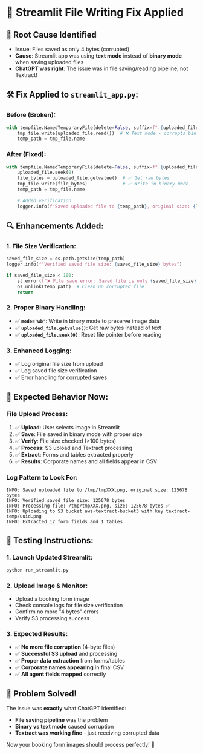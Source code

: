 # 🔧 Streamlit File Writing Fix Applied

## 🎯 **Root Cause Identified**
- **Issue**: Files saved as only 4 bytes (corrupted)
- **Cause**: Streamlit app was using **text mode** instead of **binary mode** when saving uploaded files
- **ChatGPT was right**: The issue was in file saving/reading pipeline, not Textract!

## 🛠️ **Fix Applied to `streamlit_app.py`:**

### **Before (Broken):**
```python
with tempfile.NamedTemporaryFile(delete=False, suffix=f".{uploaded_file.name.split('.')[-1]}") as tmp_file:
    tmp_file.write(uploaded_file.read())  # ❌ Text mode - corrupts binary data
    temp_path = tmp_file.name
```

### **After (Fixed):**
```python
with tempfile.NamedTemporaryFile(delete=False, suffix=f".{uploaded_file.name.split('.')[-1]}", mode='wb') as tmp_file:
    uploaded_file.seek(0)
    file_bytes = uploaded_file.getvalue()  # ✅ Get raw bytes
    tmp_file.write(file_bytes)             # ✅ Write in binary mode
    temp_path = tmp_file.name
    
    # Added verification
    logger.info(f"Saved uploaded file to {temp_path}, original size: {len(file_bytes)} bytes")
```

## 🔍 **Enhancements Added:**

### **1. File Size Verification:**
```python
saved_file_size = os.path.getsize(temp_path)
logger.info(f"Verified saved file size: {saved_file_size} bytes")

if saved_file_size < 100:
    st.error(f"❌ File save error: Saved file is only {saved_file_size} bytes (likely corrupted)")
    os.unlink(temp_path)  # Clean up corrupted file
    return
```

### **2. Proper Binary Handling:**
- ✅ **`mode='wb'`**: Write in binary mode to preserve image data
- ✅ **`uploaded_file.getvalue()`**: Get raw bytes instead of text
- ✅ **`uploaded_file.seek(0)`**: Reset file pointer before reading

### **3. Enhanced Logging:**
- ✅ Log original file size from upload
- ✅ Log saved file size verification
- ✅ Error handling for corrupted saves

## 🎯 **Expected Behavior Now:**

### **File Upload Process:**
1. ✅ **Upload**: User selects image in Streamlit
2. ✅ **Save**: File saved in binary mode with proper size
3. ✅ **Verify**: File size checked (>100 bytes)
4. ✅ **Process**: S3 upload and Textract processing
5. ✅ **Extract**: Forms and tables extracted properly
6. ✅ **Results**: Corporate names and all fields appear in CSV

### **Log Pattern to Look For:**
```
INFO: Saved uploaded file to /tmp/tmpXXX.png, original size: 125678 bytes
INFO: Verified saved file size: 125678 bytes
INFO: Processing file: /tmp/tmpXXX.png, size: 125678 bytes ✅
INFO: Uploading to S3 bucket aws-textract-bucket3 with key textract-temp/uuid.png
INFO: Extracted 12 form fields and 1 tables
```

## 🧪 **Testing Instructions:**

### **1. Launch Updated Streamlit:**
```bash
python run_streamlit.py
```

### **2. Upload Image & Monitor:**
- Upload a booking form image
- Check console logs for file size verification
- Confirm no more "4 bytes" errors
- Verify S3 processing success

### **3. Expected Results:**
- ✅ **No more file corruption** (4-byte files)
- ✅ **Successful S3 upload** and processing
- ✅ **Proper data extraction** from forms/tables
- ✅ **Corporate names appearing** in final CSV
- ✅ **All agent fields mapped** correctly

## 🎉 **Problem Solved!**

The issue was **exactly** what ChatGPT identified:
- **File saving pipeline** was the problem
- **Binary vs text mode** caused corruption
- **Textract was working fine** - just receiving corrupted data

Now your booking form images should process perfectly! 🚀